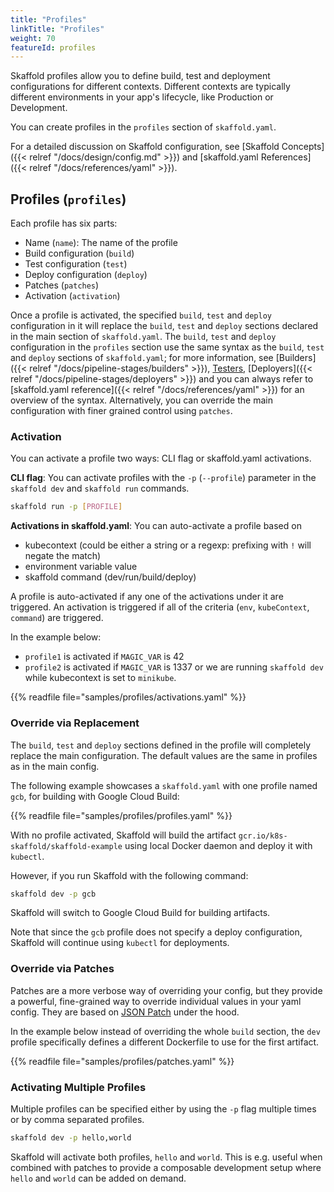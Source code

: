 ```yaml
---
title: "Profiles"
linkTitle: "Profiles"
weight: 70
featureId: profiles
---
```


Skaffold profiles allow you to define build, test and deployment
configurations for different contexts. Different contexts are typically different
environments in your app's lifecycle, like Production or Development.

You can create profiles in the `profiles` section of `skaffold.yaml`.

For a detailed discussion on Skaffold configuration, see
[Skaffold Concepts]({{< relref "/docs/design/config.md" >}}) and
[skaffold.yaml References]({{< relref "/docs/references/yaml" >}}).

## Profiles (`profiles`)

Each profile has six parts:

* Name (`name`): The name of the profile
* Build configuration (`build`)
* Test configuration (`test`)
* Deploy configuration (`deploy`)
* Patches (`patches`)
* Activation (`activation`)

Once a profile is activated, the specified `build`, `test` and `deploy` configuration
in it will replace the `build`, `test` and `deploy` sections declared
in the main section of `skaffold.yaml`. The `build`, `test` and `deploy` configuration in the `profiles`
section use the same syntax as the `build`, `test` and `deploy` sections of
`skaffold.yaml`; for more information, see [Builders]({{< relref "/docs/pipeline-stages/builders" >}}),
[Testers](/docs/pipeline-stages/testers), [Deployers]({{< relref "/docs/pipeline-stages/deployers" >}}) and you can always refer to
 [skaffold.yaml reference]({{< relref "/docs/references/yaml" >}}) for an overview of the syntax.
 Alternatively, you can override the main configuration with finer grained control using `patches`.


### Activation

You can activate a profile two ways: CLI flag or skaffold.yaml activations.

**CLI flag**: You can activate profiles with the `-p` (`--profile`) parameter in the
`skaffold dev` and `skaffold run` commands.
  ```bash
  skaffold run -p [PROFILE]
  ```

**Activations in skaffold.yaml**: You can auto-activate a profile based on

* kubecontext (could be either a string or a regexp: prefixing with `!` will negate the match)
* environment variable value
* skaffold command (dev/run/build/deploy)

A profile is auto-activated if any one of the activations under it are triggered.
An activation is triggered if all of the criteria (`env`, `kubeContext`, `command`) are triggered.


In the example below:

 * `profile1` is activated if `MAGIC_VAR` is 42
 * `profile2` is activated if `MAGIC_VAR` is 1337 or we are running `skaffold dev` while kubecontext is set to `minikube`.

{{% readfile file="samples/profiles/activations.yaml" %}}


### Override via Replacement

The `build`, `test` and `deploy` sections defined in the profile will completely replace the main configuration.
The default values are the same in profiles as in the main config.

The following example showcases a `skaffold.yaml` with one profile named `gcb`,
for building with Google Cloud Build:

{{% readfile file="samples/profiles/profiles.yaml" %}}

With no profile activated, Skaffold will build the artifact
`gcr.io/k8s-skaffold/skaffold-example` using local Docker daemon and deploy it
with `kubectl`.

However, if you run Skaffold with the following command:

```bash
skaffold dev -p gcb
```

Skaffold will switch to Google Cloud Build for building artifacts.

Note that
since the `gcb` profile does not specify a deploy configuration, Skaffold will
continue using `kubectl` for deployments.


### Override via Patches

Patches are a more verbose way of overriding your config, but they provide a powerful, fine-grained way
to override individual values in your yaml config. They are based on [JSON Patch](http://jsonpatch.com/) under the hood.

In the example below instead of overriding the whole `build` section, the `dev` profile specifically
defines a different Dockerfile to use for the first artifact.

{{% readfile file="samples/profiles/patches.yaml" %}}

### Activating Multiple Profiles

Multiple profiles can be specified either by using the `-p` flag multiple times or by comma separated profiles.

```bash
skaffold dev -p hello,world
```

Skaffold will activate both profiles, `hello` and `world`. 
This is e.g. useful when combined with patches to provide a composable development setup where `hello` and `world` can be added on demand.
